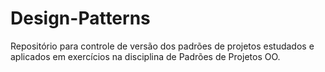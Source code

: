 # Design-Patterns
Repositório para controle de versão dos padrões de projetos estudados e aplicados em exercícios na disciplina de Padrões de Projetos OO.
